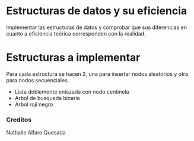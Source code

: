# Estructuras de datos y su eficiencia


Implementar las estructuras de datos y comprobar que sus diferencias en cuanto a eficiencia
teórica corresponden con la realidad.



# Estructuras a implementar


Para cada estructura se hacen 2, una para insertar nodos aleatorios y otra para nodos secuenciales.



- Lista doblemente enlazada con nodo centinela
- Arbol de busqueda binaria
- Arbol roji negro


### Creditos

Nathalie Alfaro Quesada
